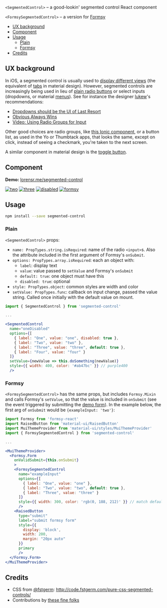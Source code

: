 `<SegmentedControl>` – a good-lookin' segmented control React component

`<FormsySegmentedControl>` – a version for [Formsy](https://github.com/christianalfoni/formsy-react)

<!-- START doctoc generated TOC please keep comment here to allow auto update -->
<!-- DON'T EDIT THIS SECTION, INSTEAD RE-RUN doctoc TO UPDATE -->

- [UX background](#ux-background)
- [Component](#component)
- [Usage](#usage)
  - [Plain](#plain)
  - [Formsy](#formsy)
- [Credits](#credits)

<!-- END doctoc generated TOC please keep comment here to allow auto update -->

## UX background

In iOS, a segmented control is usually used to [display different views](https://developer.apple.com/ios/human-interface-guidelines/ui-controls/segmented-controls/) (the equivalent of [tabs](https://material.google.com/components/tabs.html) in material design). However, segmented controls are increasingly being used in lieu of [plain radio buttons](https://material.google.com/components/selection-controls.html#selection-controls-radio-button) or select inputs (dropdowns, or material [menus](https://material.google.com/components/menus.html)). See for instance the designer [lukew](http://www.twitter.com/lukew)'s recommendations:

- [Dropdowns should be the UI of Last Resort](http://www.lukew.com/ff/entry.asp?1950)
- [Obvious Always Wins](http://www.lukew.com/ff/entry.asp?1945)
- [Video: Using Radio Groups for Input](http://www.lukew.com/ff/entry.asp?1890)

Other good choices are radio groups, like [this Ionic component](http://ionicframework.com/docs/v2/components/#radio), or a button list, as used in the Yo or Thumbtack apps, that looks the same, except on click, instead of seeing a checkmark, you're taken to the next screen.

A similar component in material design is the [toggle button](https://material.google.com/components/buttons.html#buttons-toggle-buttons).

## Component

**Demo:** [lorensr.me/segmented-control](http://lorensr.me/segmented-control/)

[![two](https://photos-6.dropbox.com/t/2/AADtLpwaECC3TfnTnsskTQdEgR0TYJCsIa2CXYbny_FS5w/12/27134267/png/32x32/3/1470816000/0/2/Screenshot%202016-08-09%2023.38.02.png/EP6MtxQY8Z2XASACKAI/85cbLlaOvhMAJu4e0J3Ag1gGF_1J9vlMMvqGyzlSOGc?size_mode=3&size=2048x1536&dl=0)](http://lorensr.me/segmented-control/?selectedKind=SegmentedControl&selectedStory=Two%20options&full=0&down=1&left=1&panelRight=0)
[![three](https://photos-2.dropbox.com/t/2/AACatyX4K9bbuKlPAdQrXoIaGimcVz2ZXcaN8BisYbMsPQ/12/27134267/png/32x32/3/1470816000/0/2/Screenshot%202016-08-09%2023.38.32.png/EP6MtxQY8Z2XASACKAI/MK1uFT0YxErZDu3crjs4omGWbZpxILzn0RSe0AYj1FA?size_mode=3&size=2048x1536&dl=0)](http://lorensr.me/segmented-control/?selectedKind=SegmentedControl&selectedStory=Three%20options&full=0&down=1&left=1&panelRight=0)
[![disabled](https://photos-6.dropbox.com/t/2/AABxaalb9FVuQdyfg_Lg6dHWrNjmfdx6KGdQJkh7Ot5fjg/12/27134267/png/32x32/3/1470816000/0/2/Screenshot%202016-08-09%2023.38.39.png/EP6MtxQY8Z2XASACKAI/MjZXWa75gw7hpp0jgAMJ3S4pth9_mtJhvZmGYD2Kf2g?size_mode=3&size=2048x1536&dl=0)](http://lorensr.me/segmented-control/?selectedKind=SegmentedControl&selectedStory=One%20disabled&full=0&down=1&left=1&panelRight=0)
[![formsy](https://photos-1.dropbox.com/t/2/AABqhrjYbcuzVI0dG9o1FOSDrRs4Cji3g-xMW4bZ6Ae8jQ/12/27134267/png/32x32/3/1470816000/0/2/Screenshot%202016-08-09%2023.38.46.png/EP6MtxQY8Z2XASACKAI/s-sxDo0yRf8sYXTdzwv9dT0Y2oqh4Dh2LsRKZnyqOIs?size_mode=3&size=2048x1536&dl=0)](http://lorensr.me/segmented-control/?selectedKind=FormsySegmentedControl&selectedStory=Three%20options&full=0&down=1&left=1&panelRight=0)

## Usage

```sh
npm install --save segmented-control
```

### Plain

`<SegmentedControl>` props:

- `name: PropTypes.string.isRequired`: name of the radio `<input>`s. Also the attribute included in the first argument of Formsy's `onSubmit`.
- `options: PropTypes.array.isRequired`: each an object with:
  - `label`: display text
  - `value`: value passed to `setValue` and Formsy's `onSubmit`
  - `default: true`: one object must have this
  - `disabled: true`: optional
- `style: PropTypes.object`: common styles are width and color
- `setValue: PropTypes.func`: callback on input change, passed the value string. Called once initially with the default value on mount.

```jsx
import { SegmentedControl } from 'segmented-control'

...

<SegmentedControl
  name="oneDisabled"
  options={[
    { label: "One", value: "one", disabled: true },
    { label: "Two", value: "two" },
    { label: "Three", value: "three", default: true },
    { label: "Four", value: "four" }
  ]}
  setValue={newValue => this.doSomething(newValue)}
  style={{ width: 400, color: '#ab47bc' }} // purple400
  />
```

### Formsy

`<FormsySegmentedControl>` has the same props, but includes `Formsy.Mixin` and calls Formsy's `setValue`, so that the value is included in `onSubmit` (see the event triggered by submitting the [demo form](http://lorensr.me/segmented-control/?selectedKind=FormsySegmentedControl&selectedStory=Three%20options&full=0&down=1&left=1&panelRight=0)). In the example below, the first arg of `onSubmit` would be `{exampleInput: 'two'}`:

```jsx
import Formsy from 'formsy-react'
import RaisedButton from 'material-ui/RaisedButton'
import MuiThemeProvider from 'material-ui/styles/MuiThemeProvider'
import { FormsySegmentedControl } from 'segmented-control'

...

<MuiThemeProvider>
  <Formsy.Form
    onValidSubmit={this.onSubmit}
    >
    <FormsySegmentedControl
      name="exampleInput"
      options={[
        { label: "One", value: "one" },
        { label: "Two", value: "two", default: true },
        { label: "Three", value: "three" }
      ]}
      style={{ width: 300, color: 'rgb(0, 188, 212)' }} // match default material-ui primary teal
      />
    <RaisedButton
      type="submit"
      label="submit formsy form"
      style={{
        display: 'block',
        width: 200,
        margin: "20px auto"
      }}
      primary
      />
  </Formsy.Form>
</MuiThemeProvider>
```  

## Credits

- CSS from [@fstgerm](https://github.com/fstgerm): http://code.fstgerm.com/pure-css-segmented-controls/
- Contributions by [these fine folks](https://github.com/lorensr/segmented-control/graphs/contributors)
